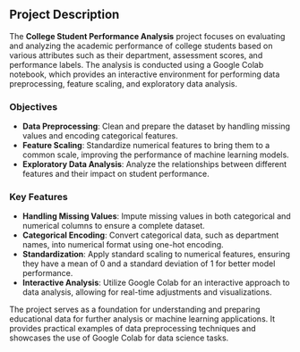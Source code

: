 ## Project Description

The **College Student Performance Analysis** project focuses on evaluating and analyzing the academic performance of college students based on various attributes such as their department, assessment scores, and performance labels. The analysis is conducted using a Google Colab notebook, which provides an interactive environment for performing data preprocessing, feature scaling, and exploratory data analysis.

### Objectives

- **Data Preprocessing**: Clean and prepare the dataset by handling missing values and encoding categorical features.
- **Feature Scaling**: Standardize numerical features to bring them to a common scale, improving the performance of machine learning models.
- **Exploratory Data Analysis**: Analyze the relationships between different features and their impact on student performance.

### Key Features

- **Handling Missing Values**: Impute missing values in both categorical and numerical columns to ensure a complete dataset.
- **Categorical Encoding**: Convert categorical data, such as department names, into numerical format using one-hot encoding.
- **Standardization**: Apply standard scaling to numerical features, ensuring they have a mean of 0 and a standard deviation of 1 for better model performance.
- **Interactive Analysis**: Utilize Google Colab for an interactive approach to data analysis, allowing for real-time adjustments and visualizations.

The project serves as a foundation for understanding and preparing educational data for further analysis or machine learning applications. It provides practical examples of data preprocessing techniques and showcases the use of Google Colab for data science tasks.
